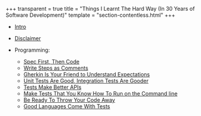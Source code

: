 +++
transparent = true
title = "Things I Learnt The Hard Way (In 30 Years of Software Development)"
template = "section-contentless.html"
+++

* [Intro](intro)
* [Disclaimer](disclaimer)

* Programming:
	* [Spec First, Then Code](spec-first)
	* [Write Steps as Comments](steps-as-comments)
	* [Gherkin Is Your Friend to Understand Expectations](gherkin)
	* [Unit Tests Are Good, Integration Tests Are Gooder](integration-tests)
	* [Tests Make Better APIs](tests-apis)
	* [Make Tests That You Know How To Run on the Command line](tests-in-the-command-line)
	* [Be Ready To Throw Your Code Away](throw-away)
	* [Good Languages Come With Tests](languages-tests)
